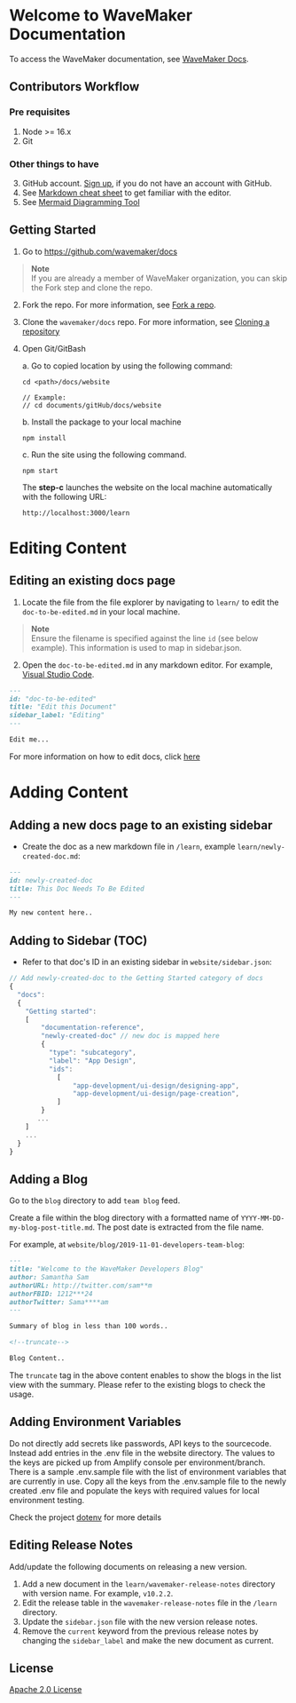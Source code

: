 # Welcome to WaveMaker Documentation

To access the WaveMaker documentation, see [WaveMaker Docs](https://wavemaker.com/learn/).

## Contributors Workflow

### Pre requisites 

1.	Node >= 16.x 
2.	Git

### Other things to have
3.	GitHub account. [Sign up](https://github.com/join?), if you do not have an account with GitHub. 
4.	See [Markdown cheat sheet](https://guides.github.com/features/mastering-markdown/) to get familiar with the editor. 
5. See [Mermaid Diagramming Tool](https://mermaid.js.org/intro/)


## Getting Started 
1.	Go to https://github.com/wavemaker/docs

> **Note**  
> If you are already a member of WaveMaker organization, you can skip the Fork step and clone the repo. 

2.	Fork the repo. For more information, see [Fork a repo](https://help.github.com/en/github/getting-started-with-github/fork-a-repo). 

3.	Clone the `wavemaker/docs` repo. For more information, see [Cloning a repository](https://help.github.com/en/github/creating-cloning-and-archiving-repositories/cloning-a-repository)

4.	Open Git/GitBash  

    a.	Go to copied location by using the following command:

    ```
    cd <path>/docs/website

    // Example: 
    // cd documents/gitHub/docs/website
    ```
    b.	Install the package to your local machine
    ```
    npm install
    ```
    c.	Run the site using the following command. 
    ```
    npm start
    ```
    The **step-c** launches the website on the local machine automatically with the following URL:

    `http://localhost:3000/learn`

# Editing Content

## Editing an existing docs page

1. Locate the file from the file explorer by navigating to `learn/` to edit the `doc-to-be-edited.md` in your local machine.

> **Note**  
> Ensure the filename is specified against the line `id` (see below example). This information is used to map in sidebar.json.

2. Open the `doc-to-be-edited.md` in any markdown editor. For example, [Visual Studio Code](https://code.visualstudio.com/download). 


```markdown
---
id: "doc-to-be-edited"
title: "Edit this Document"
sidebar_label: "Editing"
---

Edit me...
```

For more information on how to edit docs, click [here](https://docusaurus.io/docs/en/navigation)

# Adding Content

## Adding a new docs page to an existing sidebar

- Create the doc as a new markdown file in `/learn`, example `learn/newly-created-doc.md`:

```md
---
id: newly-created-doc
title: This Doc Needs To Be Edited
---

My new content here..
```

## Adding to Sidebar (TOC)

- Refer to that doc's ID in an existing sidebar in `website/sidebar.json`:

```javascript
// Add newly-created-doc to the Getting Started category of docs
{
  "docs": 
  {
    "Getting started": 
    [
        "documentation-reference", 
        "newly-created-doc" // new doc is mapped here  
        {
          "type": "subcategory",
          "label": "App Design",
          "ids": 
            [ 
                "app-development/ui-design/designing-app",            
                "app-development/ui-design/page-creation",            
            ]
        } 
       ...                      
    ]
    ...
  }
}
```

## Adding a Blog

Go to the `blog` directory to add `team blog` feed. 

Create a file within the blog directory with a formatted name of `YYYY-MM-DD-my-blog-post-title.md`. The post date is extracted from the file name.

For example, at `website/blog/2019-11-01-developers-team-blog`: 

```markdown
---
title: "Welcome to the WaveMaker Developers Blog"
author: Samantha Sam
authorURL: http://twitter.com/sam**m
authorFBID: 1212***24
authorTwitter: Sama****am
---

Summary of blog in less than 100 words..

<!--truncate-->

Blog Content..

```
The `truncate` tag in the above content enables to show the blogs in the list view with the summary. Please refer to the existing blogs to check the usage.

## Adding Environment Variables

Do not directly add secrets like passwords, API keys to the sourcecode. Instead add entries in the .env file in the website directory. The values to the keys are picked up from Amplify console per environment/branch. There is a sample .env.sample file with the list of environment variables that are currently in use. Copy all the keys from the .env.sample file to the newly created .env file and populate the keys with required values for local environment testing.

Check the project [dotenv](https://github.com/motdotla/dotenv) for more details

## Editing Release Notes

Add/update the following documents on releasing a new version.

1. Add a new document in the `learn/wavemaker-release-notes` directory with version name. For example, `v10.2.2`. 
2. Edit the release table in the `wavemaker-release-notes` file in the `/learn` directory.  
3. Update the `sidebar.json` file with the new version release notes.
4. Remove the `current` keyword from the previous release notes by changing the `sidebar_label` and make the new document as current. 


## License
[Apache 2.0 License](License)




